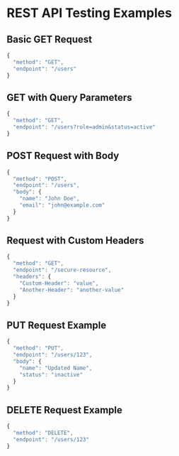 # REST API Testing Examples

## Basic GET Request
```typescript
{
  "method": "GET",
  "endpoint": "/users"
}
```

## GET with Query Parameters
```typescript
{
  "method": "GET",
  "endpoint": "/users?role=admin&status=active"
}
```

## POST Request with Body
```typescript
{
  "method": "POST",
  "endpoint": "/users",
  "body": {
    "name": "John Doe",
    "email": "john@example.com"
  }
}
```

## Request with Custom Headers
```typescript
{
  "method": "GET",
  "endpoint": "/secure-resource",
  "headers": {
    "Custom-Header": "value",
    "Another-Header": "another-value"
  }
}
```

## PUT Request Example
```typescript
{
  "method": "PUT",
  "endpoint": "/users/123",
  "body": {
    "name": "Updated Name",
    "status": "inactive"
  }
}
```

## DELETE Request Example
```typescript
{
  "method": "DELETE",
  "endpoint": "/users/123"
}
